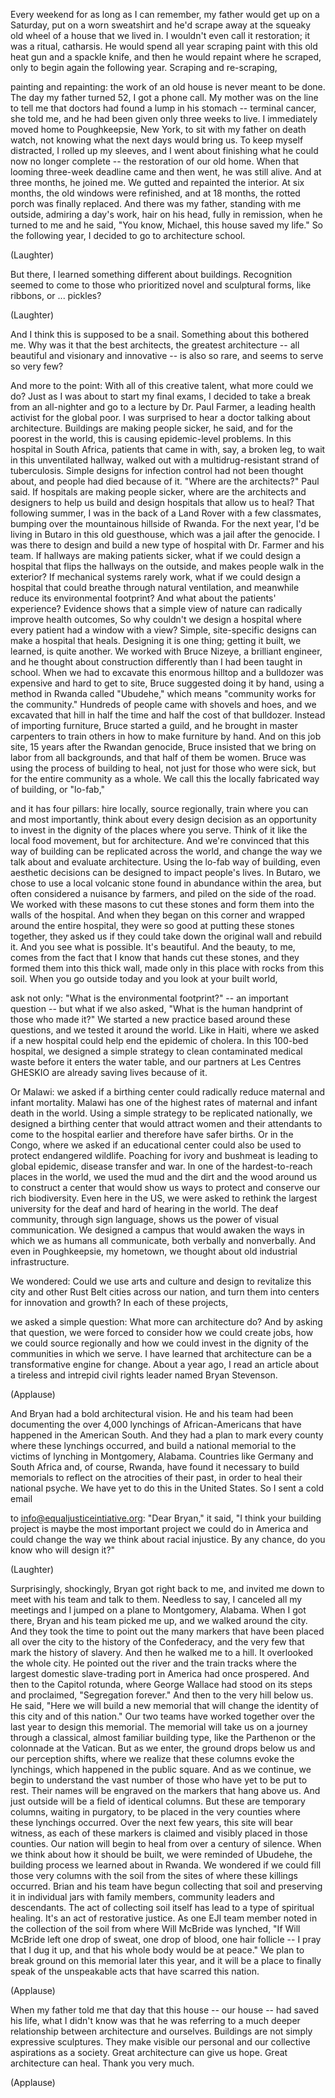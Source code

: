 
Every weekend for as long
as I can remember,
my father would get up on a Saturday,
put on a worn sweatshirt
and he&#39;d scrape away
at the squeaky old wheel
of a house that we lived in.
I wouldn&#39;t even call it restoration;
it was a ritual, catharsis.
He would spend all year
scraping paint with this old heat gun
and a spackle knife,
and then he would repaint
where he scraped,
only to begin again the following year.
Scraping and re-scraping,

painting and repainting:
the work of an old house
is never meant to be done.
The day my father turned 52,
I got a phone call.
My mother was on the line
to tell me that doctors had found
a lump in his stomach --
terminal cancer, she told me,
and he had been given
only three weeks to live.
I immediately moved home
to Poughkeepsie, New York,
to sit with my father on death watch,
not knowing what the next days
would bring us.
To keep myself distracted,
I rolled up my sleeves,
and I went about finishing
what he could now no longer complete --
the restoration of our old home.
When that looming three-week deadline came
and then went,
he was still alive.
And at three months,
he joined me.
We gutted and repainted the interior.
At six months, the old windows
were refinished,
and at 18 months,
the rotted porch was finally replaced.
And there was my father,
standing with me outside,
admiring a day&#39;s work,
hair on his head, fully in remission,
when he turned to me and he said,
&quot;You know, Michael,
this house saved my life.&quot;
So the following year, I decided
to go to architecture school.

(Laughter)

But there, I learned
something different about buildings.
Recognition seemed to come
to those who prioritized
novel and sculptural forms,
like ribbons, or ...
pickles?

(Laughter)

And I think this
is supposed to be a snail.
Something about this bothered me.
Why was it that the best architects,
the greatest architecture --
all beautiful and visionary
and innovative --
is also so rare,
and seems to serve so very few?

And more to the point:
With all of this creative talent,
what more could we do?
Just as I was about to start
my final exams,
I decided to take a break
from an all-nighter
and go to a lecture by Dr. Paul Farmer,
a leading health activist
for the global poor.
I was surprised to hear a doctor
talking about architecture.
Buildings are making
people sicker, he said,
and for the poorest in the world,
this is causing epidemic-level problems.
In this hospital in South Africa,
patients that came in
with, say, a broken leg,
to wait in this unventilated hallway,
walked out with a multidrug-resistant
strand of tuberculosis.
Simple designs for infection control
had not been thought about,
and people had died because of it.
&quot;Where are the architects?&quot; Paul said.
If hospitals are making people sicker,
where are the architects and designers
to help us build and design
hospitals that allow us to heal?
That following summer,
I was in the back of a Land Rover
with a few classmates,
bumping over the mountainous
hillside of Rwanda.
For the next year, I&#39;d be living in Butaro
in this old guesthouse,
which was a jail after the genocide.
I was there to design and build
a new type of hospital
with Dr. Farmer and his team.
If hallways are making patients sicker,
what if we could design a hospital
that flips the hallways on the outside,
and makes people walk in the exterior?
If mechanical systems rarely work,
what if we could design a hospital
that could breathe
through natural ventilation,
and meanwhile reduce
its environmental footprint?
And what about the patients&#39; experience?
Evidence shows
that a simple view of nature
can radically improve health outcomes,
So why couldn&#39;t we design a hospital
where every patient
had a window with a view?
Simple, site-specific designs
can make a hospital that heals.
Designing it is one thing;
getting it built, we learned,
is quite another.
We worked with Bruce Nizeye,
a brilliant engineer,
and he thought about
construction differently
than I had been taught in school.
When we had to excavate
this enormous hilltop
and a bulldozer was expensive
and hard to get to site,
Bruce suggested doing it by hand,
using a method in Rwanda called &quot;Ubudehe,&quot;
which means &quot;community works
for the community.&quot;
Hundreds of people came
with shovels and hoes,
and we excavated that hill
in half the time and half
the cost of that bulldozer.
Instead of importing furniture,
Bruce started a guild,
and he brought in
master carpenters to train others
in how to make furniture by hand.
And on this job site,
15 years after the Rwandan genocide,
Bruce insisted that we bring on
labor from all backgrounds,
and that half of them be women.
Bruce was using
the process of building to heal,
not just for those who were sick,
but for the entire community as a whole.
We call this the locally fabricated
way of building, or &quot;lo-fab,&quot;

and it has four pillars:
hire locally,
source regionally,
train where you can
and most importantly,
think about every design decision
as an opportunity
to invest in the dignity
of the places where you serve.
Think of it like the local food movement,
but for architecture.
And we&#39;re convinced
that this way of building
can be replicated across the world,
and change the way we talk about
and evaluate architecture.
Using the lo-fab way of building,
even aesthetic decisions
can be designed to impact people&#39;s lives.
In Butaro, we chose to use
a local volcanic stone
found in abundance within the area,
but often considered
a nuisance by farmers,
and piled on the side of the road.
We worked with these masons
to cut these stones
and form them into the walls
of the hospital.
And when they began on this corner
and wrapped around the entire hospital,
they were so good at putting
these stones together,
they asked us if they could take down
the original wall and rebuild it.
And you see what is possible.
It&#39;s beautiful.
And the beauty, to me,
comes from the fact that I know
that hands cut these stones,
and they formed them into this thick wall,
made only in this place
with rocks from this soil.
When you go outside today
and you look at your built world,

ask not only:
&quot;What is the environmental footprint?&quot; --
an important question --
but what if we also asked,
&quot;What is the human handprint
of those who made it?&quot;
We started a new practice
based around these questions,
and we tested it around the world.
Like in Haiti,
where we asked if a new hospital
could help end the epidemic of cholera.
In this 100-bed hospital,
we designed a simple strategy
to clean contaminated medical waste
before it enters the water table,
and our partners at Les Centres GHESKIO
are already saving lives because of it.

Or Malawi:
we asked if a birthing center
could radically reduce
maternal and infant mortality.
Malawi has one of the highest rates
of maternal and infant death
in the world.
Using a simple strategy
to be replicated nationally,
we designed a birthing center
that would attract women
and their attendants
to come to the hospital earlier
and therefore have safer births.
Or in the Congo, where we asked
if an educational center
could also be used
to protect endangered wildlife.
Poaching for ivory and bushmeat
is leading to global epidemic,
disease transfer and war.
In one of the hardest-to-reach
places in the world,
we used the mud and the dirt
and the wood around us
to construct a center
that would show us ways to protect
and conserve our rich biodiversity.
Even here in the US,
we were asked to rethink
the largest university for the deaf
and hard of hearing in the world.
The deaf community, through sign language,
shows us the power
of visual communication.
We designed a campus
that would awaken the ways
in which we as humans all communicate,
both verbally and nonverbally.
And even in Poughkeepsie, my hometown,
we thought about old
industrial infrastructure.

We wondered:
Could we use arts and culture
and design to revitalize this city
and other Rust Belt cities
across our nation,
and turn them into centers
for innovation and growth?
In each of these projects,

we asked a simple question:
What more can architecture do?
And by asking that question,
we were forced to consider
how we could create jobs,
how we could source regionally
and how we could invest
in the dignity of the communities
in which we serve.
I have learned
that architecture can be
a transformative engine for change.
About a year ago, I read an article
about a tireless and intrepid
civil rights leader
named Bryan Stevenson.

(Applause)

And Bryan had a bold architectural vision.
He and his team had been documenting
the over 4,000 lynchings
of African-Americans
that have happened in the American South.
And they had a plan to mark every county
where these lynchings occurred,
and build a national memorial
to the victims of lynching
in Montgomery, Alabama.
Countries like Germany and South Africa
and, of course, Rwanda,
have found it necessary to build memorials
to reflect on the atrocities
of their past,
in order to heal their national psyche.
We have yet to do this
in the United States.
So I sent a cold email

to info@equaljusticeintiative.org:
&quot;Dear Bryan,&quot; it said,
&quot;I think your building project
is maybe the most important
project we could do in America
and could change the way
we think about racial injustice.
By any chance,
do you know who will design it?&quot;

(Laughter)

Surprisingly, shockingly,
Bryan got right back to me,
and invited me down to meet
with his team and talk to them.
Needless to say,
I canceled all my meetings
and I jumped on a plane
to Montgomery, Alabama.
When I got there,
Bryan and his team picked me up,
and we walked around the city.
And they took the time to point out
the many markers that have
been placed all over the city
to the history of the Confederacy,
and the very few that mark
the history of slavery.
And then he walked me to a hill.
It overlooked the whole city.
He pointed out the river
and the train tracks
where the largest domestic
slave-trading port in America
had once prospered.
And then to the Capitol rotunda,
where George Wallace
had stood on its steps
and proclaimed, &quot;Segregation forever.&quot;
And then to the very hill below us.
He said, &quot;Here we will build
a new memorial
that will change the identity
of this city and of this nation.&quot;
Our two teams have worked
together over the last year
to design this memorial.
The memorial will take us on a journey
through a classical,
almost familiar building type,
like the Parthenon
or the colonnade at the Vatican.
But as we enter,
the ground drops below us
and our perception shifts,
where we realize that these columns
evoke the lynchings,
which happened in the public square.
And as we continue,
we begin to understand the vast number
of those who have yet to be put to rest.
Their names will be engraved
on the markers that hang above us.
And just outside will be a field
of identical columns.
But these are temporary columns,
waiting in purgatory,
to be placed in the very counties
where these lynchings occurred.
Over the next few years,
this site will bear witness,
as each of these markers is claimed
and visibly placed in those counties.
Our nation will begin to heal
from over a century of silence.
When we think about
how it should be built,
we were reminded of Ubudehe,
the building process
we learned about in Rwanda.
We wondered if we could fill
those very columns
with the soil from the sites
of where these killings occurred.
Brian and his team have begun
collecting that soil
and preserving it in individual jars
with family members, community
leaders and descendants.
The act of collecting soil itself
has lead to a type of spiritual healing.
It&#39;s an act of restorative justice.
As one EJI team member noted
in the collection of the soil
from where Will McBride was lynched,
&quot;If Will McBride left one drop of sweat,
one drop of blood,
one hair follicle --
I pray that I dug it up,
and that his whole body
would be at peace.&quot;
We plan to break ground
on this memorial later this year,
and it will be a place to finally speak
of the unspeakable acts
that have scarred this nation.

(Applause)

When my father told me
that day that this house --
our house --
had saved his life,
what I didn&#39;t know
was that he was referring
to a much deeper relationship
between architecture and ourselves.
Buildings are not simply
expressive sculptures.
They make visible our personal
and our collective aspirations
as a society.
Great architecture can give us hope.
Great architecture can heal.
Thank you very much.

(Applause)

